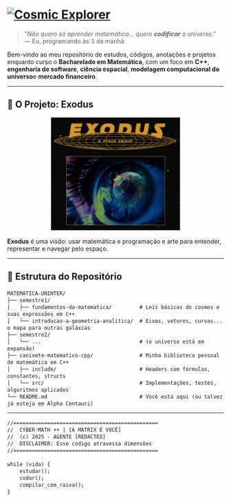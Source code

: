 # [![Cosmic Explorer](https://img.shields.io/badge/Bacharelado_em_Matematica-UNINTER-9cf?logo=starship&style=for-the-badge)](https://github.com/bragaus/MATEMATICA-UNINTER)

> *"Não quero só aprender matemática... quero **codificar** o universo."*  
> — Eu, programando às 3 da manhã

Bem-vindo ao meu repositório de estudos, códigos, anotações e projetos enquanto curso o **Bacharelado em Matemática**, com um foco em **C++**, **engenharia de software**, **ciência espacial**, **modelagem computacional do universo**e **mercado financeiro**.

---

## 🌌 O Projeto: **Exodus**

<p align="center">
  <img src="./logo-exodus.png" alt="Logo do Projeto Exodus" width="300"/>
</p>

**Exodus** é uma *visão*: usar matemática e programação e arte para entender, representar e navegar pelo espaço.

---

## 📂 Estrutura do Repositório

```text
MATEMATICA-UNINTER/
├── semestre1/                      
│   ├── fundamentos-da-matematica/         # Leis básicas do cosmos e suas expressões em C++
│   └── introducao-a-geometria-analitica/  # Eixos, vetores, curvas... o mapa para outras galáxias
├── semestre2/                       
│   └── ...                                # (o universo está em expansão)
├── canivete-matematico-cpp/               # Minha biblioteca pessoal de matemática em C++
│   ├── include/                           # Headers com fórmulas, constantes, structs
│   └── src/                               # Implementações, testes, algoritmos aplicados
└── README.md                              # Você está aqui (ou talvez já esteja em Alpha Centauri)
```
---

```text
//===============================================  
//  CYBER-MATH ++ | [A MATRIX É VOCÊ]  
//  (c) 2025 - AGENTE [REDACTED]  
//  DISCLAIMER: Esse código atravessa dimensões
//===============================================

while (vida) {
    estudar();
    codar();
    compilar_com_raiva();
}
```
